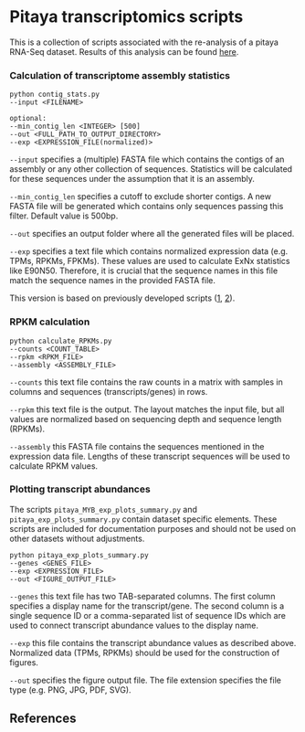 # Pitaya transcriptomics scripts

This is a collection of scripts associated with the re-analysis of a pitaya RNA-Seq dataset. Results of this analysis can be found [here](https://doi.org/10.4119/unibi/2946374).


### Calculation of transcriptome assembly statistics 

```
python contig_stats.py
--input <FILENAME>
				
optional:
--min_contig_len <INTEGER> [500]
--out <FULL_PATH_TO_OUTPUT_DIRECTORY>
--exp <EXPRESSION_FILE(normalized)>
```        

`--input` specifies a (multiple) FASTA file which contains the contigs of an assembly or any other collection of sequences. Statistics will be calculated for these sequences under the assumption that it is an assembly.

`--min_contig_len` specifies a cutoff to exclude shorter contigs. A new FASTA file will be generated which contains only sequences passing this filter. Default value is 500bp.

`--out` specifies an output folder where all the generated files will be placed.

`--exp` specifies a text file which contains normalized expression data (e.g. TPMs, RPKMs, FPKMs). These values are used to calculate ExNx statistics like E90N50. Therefore, it is crucial that the sequence names in this file match the sequence names in the provided FASTA file.

This version is based on previously developed scripts ([1](https://doi.org/10.1371/journal.pone.0164321), [2](https://doi.org/10.3389/fmolb.2018.00062)).


### RPKM calculation

```
python calculate_RPKMs.py
--counts <COUNT_TABLE>
--rpkm <RPKM_FILE>
--assembly <ASSEMBLY_FILE>
```

`--counts` this text file contains the raw counts in a matrix with samples in columns and sequences (transcripts/genes) in rows.

`--rpkm` this text file is the output. The layout matches the input file, but all values are normalized based on sequencing depth and sequence length (RPKMs).

`--assembly` this FASTA file contains the sequences mentioned in the expression data file. Lengths of these transcript sequences will be used to calculate RPKM values.


### Plotting transcript abundances

The scripts `pitaya_MYB_exp_plots_summary.py` and `pitaya_exp_plots_summary.py` contain dataset specific elements. These scripts are included for documentation purposes and should not be used on other datasets without adjustments.

```
python pitaya_exp_plots_summary.py
--genes <GENES_FILE>
--exp <EXPRESSION_FILE>
--out <FIGURE_OUTPUT_FILE>
```
`--genes` this text file has two TAB-separated columns. The first column specifies a display name for the transcript/gene. The second column is a single sequence ID or a comma-separated list of sequence IDs which are used to connect transcript abundance values to the display name.

`--exp` this file contains the transcript abundance values as described above. Normalized data (TPMs, RPKMs) should be used for the construction of figures.

`--out` specifies the figure output file. The file extension specifies the file type (e.g. PNG, JPG, PDF, SVG).




## References

